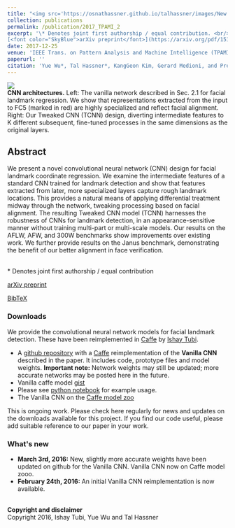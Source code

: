 ```yaml
---
title: "<img src='https://osnathassner.github.io/talhassner/images/New - Icon.jpg' width='80'> Facial Landmark Detection with Tweaked Convolutional Neural Networks"
collection: publications
permalink: /publication/2017_TPAMI_2
excerpt: '\* Denotes joint first authorship / equal contribution. <br/><br/>
[<font color="SkyBlue">arXiv preprint</font>](https://arxiv.org/pdf/1511.04031.pdf)'
date: 2017-12-25
venue: 'IEEE Trans. on Pattern Analysis and Machine Intelligence (TPAMI)'
paperurl: ''
citation: 'Yue Wu*, Tal Hassner*, KangGeon Kim, Gerard Medioni, and Prem Natarajan. (2017). &quot;Facial Landmark Detection with Tweaked Convolutional Neural Networks.&quot; <i>IEEE Trans. on Pattern Analysis and Machine Intelligence (TPAMI)</i>.'
---
```


<img src='https://osnathassner.github.io/talhassner/projects/tcnn_landmarks/teaser_a.jpg'><br/>
<b>CNN architectures.</b> Left: The vanilla network described in Sec. 2.1 for facial landmark regression. We show that representations extracted from the input to FC5 (marked in red) are highly specialized and reflect facial alignment. Right: Our Tweaked CNN (TCNN) design, diverting intermediate features to K different subsequent, fine-tuned processes in the same dimensions as the original layers.

Abstract
------
We present a novel convolutional neural network (CNN) design for facial landmark coordinate regression. We examine the intermediate features of a standard CNN trained for landmark detection and show that features extracted from later, more specialized layers capture rough landmark locations. This provides a natural means of applying differential treatment midway through the network, tweaking processing based on facial alignment. The resulting Tweaked CNN model (TCNN) harnesses the robustness of CNNs for landmark detection, in an appearance-sensitive manner without training multi-part or multi-scale models. Our results on the AFLW, AFW, and 300W benchmarks show improvements over existing work. We further provide results on the Janus benchmark, demonstrating the benefit of our better alignment in face verification.

<br/>\* Denotes joint first authorship / equal contribution

[arXiv preprint](http://arxiv.org/abs/1511.04031)

[BibTeX](https://osnathassner.github.io/talhassner/projects/tcnn_landmarks/BibTeX.txt)

### Downloads
We provide the convolutional neural network models for facial landmark detection. These have been reimplemented in [Caffe](http://caffe.berkeleyvision.org/) by [Ishay Tubi](https://www.linkedin.com/in/ishay2b). 

- A [github repository](http://bit.ly/1SbTqTf) with a [Caffe](http://caffe.berkeleyvision.org/) reimplementation of the <b>Vanilla CNN</b> described in the paper. It includes code, prototype files and model weights. <b>Important note:</b> Network weights may still be updated; more accurate networks may be posted here in the future.
- Vanilla caffe model [gist](http://bit.ly/1QGcrbc)
- Please see [python notebook](https://github.com/ishay2b/VanillaCNN/blob/master/python/VanillaNoteBook.ipynb) for example usage.
- The Vanilla CNN on the [Caffe model zoo](https://github.com/BVLC/caffe/wiki/Model-Zoo#facial-landmark-detection-with-tweaked-convolutional-neural-networks)

This is ongoing work. Please check here regularly for news and updates on the downloads available for this project. 
If you find our code useful, please add suitable reference to our paper in your work.

### What's new
- <b>March 3rd, 2016:</b>
New, slightly more accurate weights have been updated on github for the Vanilla CNN.
Vanilla CNN now on Caffe model zooo.
- <b>February 24th, 2016: </b>
An initial Vanilla CNN reimplementation is now available. 

<br/><b>Copyright and disclaimer</b><br/>
Copyright 2016, Ishay Tubi, Yue Wu and Tal Hassner 
 
